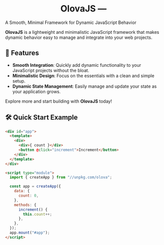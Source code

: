 <div style="text-align: center;">
  <h1>OlovaJS &mdash;</h1>
</div>
<p>A Smooth, Minimal Framework for Dynamic JavaScript Behavior</p>

<p><strong>OlovaJS</strong> is a lightweight and minimalistic JavaScript framework that makes dynamic behavior easy to manage and integrate into your web projects.</p>

<h2>🚀 Features</h2>
<ul>
  <li><strong>Smooth Integration</strong>: Quickly add dynamic functionality to your JavaScript projects without the bloat.</li>
  <li><strong>Minimalistic Design</strong>: Focus on the essentials with a clean and simple setup.</li>
  <li><strong>Dynamic State Management</strong>: Easily manage and update your state as your application grows.</li>
</ul>

<p>Explore more and start building with <strong>OlovaJS</strong> today!</p>

<h2>🛠️ Quick Start Example</h2>

```html
<div id="app">
  <template>
    <div>
      <div>{ count }</div>
      <button @click="increment">Increment</button>
    </div>
  </template>
</div>

<script type="module">
  import { createApp } from "//unpkg.com/olova";

  const app = createApp({
    data: {
      count: 0,
    },
    methods: {
      increment() {
        this.count++;
      },
    },
  });
  app.mount("#app");
</script>
```
